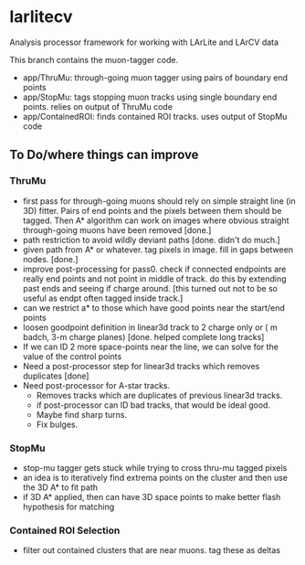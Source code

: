 # larlitecv
Analysis processor framework for working with LArLite and LArCV data

This branch contains the muon-tagger code.

* app/ThruMu: through-going muon tagger using pairs of boundary end points
* app/StopMu: tags stopping muon tracks using single boundary end points. relies on output of ThruMu code
* app/ContainedROI: finds contained ROI tracks. uses output of StopMu code



## To Do/where things can improve

### ThruMu

* first pass for through-going muons should rely on simple straight line (in 3D) fitter. Pairs of end points and the pixels between them should be tagged.  Then A* algorithm can work on images where obvious straight through-going muons have been removed [done.]
* path restriction to avoid wildly deviant paths [done. didn't do much.]
* given path from A* or whatever. tag pixels in image. fill in gaps between nodes. [done.]
* improve post-processing for pass0. check if connected endpoints are really end points and not point in middle of track.  do this by extending past ends and seeing if charge around. [this turned out not to be so useful as endpt often tagged inside track.]
* can we restrict a* to those which have good points near the start/end points
* loosen goodpoint definition in linear3d track to 2 charge only or ( m badch, 3-m charge planes) [done. helped complete long tracks]
* If we can ID 2 more space-points near the line, we can solve for the value of the control points
* Need a post-processor step for linear3d tracks which removes duplicates [done]
* Need post-processor for A-star tracks.
    * Removes tracks which are duplicates of previous linear3d tracks.
    * if post-processor can ID bad tracks, that would be ideal good.
    * Maybe find sharp turns.
    * Fix bulges.

### StopMu

* stop-mu tagger gets stuck while trying to cross thru-mu tagged pixels
* an idea is to iteratively find extrema points on the cluster and then use the 3D A* to fit path
* if 3D A* applied, then can have 3D space points to make better flash hypothesis for matching

### Contained ROI Selection

* filter out contained clusters that are near muons. tag these as deltas
